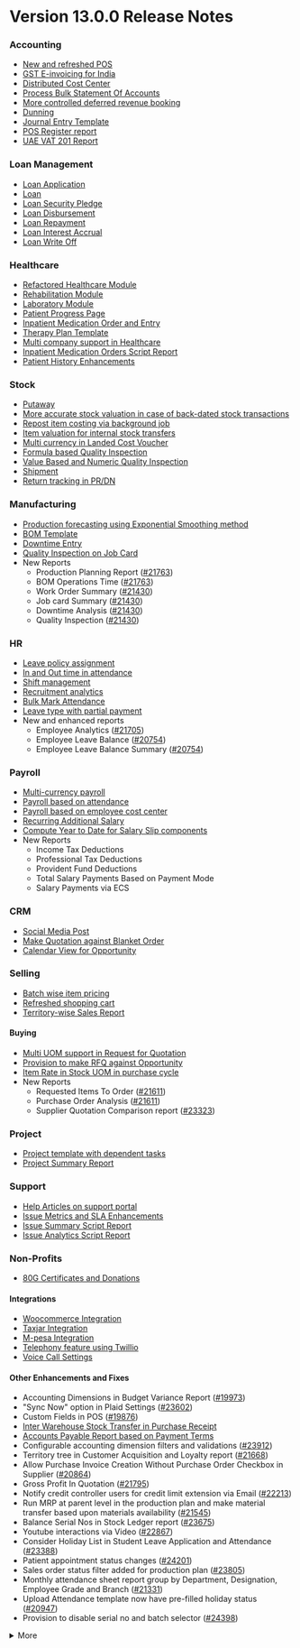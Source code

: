 # Version 13.0.0 Release Notes

### Accounting
- [New and refreshed POS](https://github.com/frappe/nexa/pull/20789)
- [GST E-invoicing for India](https://docs.nexa.com/docs/user/manual/en/regional/india/setup-e-invoicing)
- [Distributed Cost Center](https://docs.nexa.com/docs/user/manual/en/accounts/distributed-cost-center)
- [Process Bulk Statement Of Accounts](https://docs.nexa.com/docs/user/manual/en/accounts/process-statement-of-accounts)
- [More controlled deferred revenue booking](https://docs.nexa.com/docs/user/manual/en/accounts/process-deferred-accounting)
- [Dunning](https://docs.nexa.com/docs/user/manual/en/accounts/dunning)
- [Journal Entry Template](https://docs.nexa.com/docs/user/manual/en/accounts/journal-entry-template)
- [POS Register report](https://github.com/frappe/nexa/pull/23313)
- [UAE VAT 201 Report](https://github.com/frappe/nexa/pull/23447)


### Loan Management
- [Loan Application](https://docs.nexa.com/docs/user/manual/en/loan-management/loan-application)
- [Loan](https://docs.nexa.com/docs/user/manual/en/loan-management/loan)
- [Loan Security Pledge](https://docs.nexa.com/docs/user/manual/en/loan-management/loan-security-pledge)
- [Loan Disbursement](https://docs.nexa.com/docs/user/manual/en/loan-management/loan-disbursement)
- [Loan Repayment](https://docs.nexa.com/docs/user/manual/en/loan-management/loan-repayment)
- [Loan Interest Accrual](https://docs.nexa.com/docs/user/manual/en/loan-management/loan-interest-accrual)
- [Loan Write Off](https://docs.nexa.com/docs/user/manual/en/loan-management/loan-write-off)

### Healthcare
- [Refactored Healthcare Module](https://docs.nexa.com/docs/user/manual/en/healthcare)
- [Rehabilitation Module](https://docs.nexa.com/docs/user/manual/en/healthcare/exercise_type)
- [Laboratory Module](https://docs.nexa.com/docs/user/manual/en/healthcare/setup_laboratory)
- [Patient Progress Page](https://github.com/frappe/nexa/pull/22474)
- [Inpatient Medication Order and Entry](https://docs.nexa.com/docs/user/manual/en/healthcare/inpatient_medication_entry)
- [Therapy Plan Template](https://docs.nexa.com/docs/user/manual/en/healthcare/therapy_plan)
- [Multi company support in Healthcare](https://github.com/frappe/nexa/pull/21290)
- [Inpatient Medication Orders Script Report](https://github.com/frappe/nexa/pull/23984)
- [Patient History Enhancements](https://github.com/frappe/nexa/pull/24033)


### Stock
- [Putaway](https://docs.nexa.com/docs/user/manual/en/stock/putaway-rule)
- [More accurate stock valuation in case of back-dated stock transactions](https://github.com/frappe/nexa/pull/24183)
- [Repost item costing via background job](https://github.com/frappe/nexa/pull/24183)
- [Item valuation for internal stock transfers](https://github.com/frappe/nexa/pull/24200)
- [Multi currency in Landed Cost Voucher](https://github.com/frappe/nexa/pull/24127)
- [Formula based Quality Inspection](https://docs.nexa.com/docs/user/manual/en/stock/quality-inspection)
- [Value Based and Numeric Quality Inspection](https://github.com/frappe/nexa/pull/24181)
- [Shipment](https://github.com/frappe/nexa/pull/22914)
- [Return tracking in PR/DN](https://github.com/frappe/nexa/pull/22859)

### Manufacturing
- [Production forecasting using Exponential Smoothing method](https://docs.nexa.com/docs/user/manual/en/manufacturing/reports/demand-driven-forecasting)
- [BOM Template](https://docs.nexa.com/docs/user/manual/en/manufacturing/bill-of-materials#34-bom-template)
- [Downtime Entry](https://docs.nexa.com/docs/user/manual/en/manufacturing/downtime-entry)
- [Quality Inspection on Job Card](https://github.com/frappe/nexa/pull/23964)
- New Reports
  - Production Planning Report ([#21763](https://github.com/frappe/nexa/pull/21763))
  - BOM Operations Time ([#21763](https://github.com/frappe/nexa/pull/21763))
  - Work Order Summary ([#21430](https://github.com/frappe/nexa/pull/21430))
  - Job card Summary ([#21430](https://github.com/frappe/nexa/pull/21430))
  - Downtime Analysis ([#21430](https://github.com/frappe/nexa/pull/21430))
  - Quality Inspection ([#21430](https://github.com/frappe/nexa/pull/21430))

### HR
- [Leave policy assignment](https://github.com/frappe/nexa/pull/23112)
- [In and Out time in attendance](https://github.com/frappe/nexa/pull/21547)
- [Shift management](https://docs.nexa.com/docs/user/manual/en/human-resources/shift-management)
- [Recruitment analytics](https://github.com/frappe/nexa/pull/21732)
- [Bulk Mark Attendance](https://github.com/frappe/nexa/pull/20062)
- [Leave type with partial payment](https://github.com/frappe/nexa/pull/23173)
- New and enhanced reports
    - Employee Analytics ([#21705](https://github.com/frappe/nexa/pull/21705))
    - Employee Leave Balance ([#20754](https://github.com/frappe/nexa/pull/20754))
    - Employee Leave Balance Summary ([#20754](https://github.com/frappe/nexa/pull/20754))

### Payroll
- [Multi-currency payroll](https://github.com/frappe/nexa/pull/23519)
- [Payroll based on attendance](https://github.com/frappe/nexa/pull/21258)
- [Payroll based on employee cost center](https://github.com/frappe/nexa/pull/21609)
- [Recurring Additional Salary](https://github.com/frappe/nexa/pull/20936)
- [Compute Year to Date for Salary Slip components](https://github.com/frappe/nexa/pull/24362)
- New Reports
  - Income Tax Deductions
  - Professional Tax Deductions
  - Provident Fund Deductions
  - Total Salary Payments Based on Payment Mode
  - Salary Payments via ECS

### CRM
- [Social Media Post](https://docs.nexa.com/docs/user/manual/en/CRM/social-media-post)
- [Make Quotation against Blanket Order](https://docs.nexa.com/docs/user/manual/en/selling/blanket-order)
- [Calendar View for Opportunity](https://github.com/frappe/nexa/pull/21280)

### Selling
- [Batch wise item pricing](https://github.com/frappe/nexa/pull/24470)
- [Refreshed shopping cart](https://github.com/frappe/nexa/pull/22617)
- [Territory-wise Sales Report](https://github.com/frappe/nexa/pull/20428)

#### Buying
- [Multi UOM support in Request for Quotation](https://github.com/frappe/nexa/pull/22249)
- [Provision to make RFQ against Opportunity](https://github.com/frappe/nexa/pull/22765)
- [Item Rate in Stock UOM in purchase cycle](https://github.com/frappe/nexa/pull/24315)
- New Reports
  - Requested Items To Order ([#21611](https://github.com/frappe/nexa/pull/21611))
  - Purchase Order Analysis ([#21611](https://github.com/frappe/nexa/pull/21611))
  - Supplier Quotation Comparison report ([#23323](https://github.com/frappe/nexa/pull/23323))

### Project
- [Project template with dependent tasks](https://github.com/frappe/nexa/pull/24092)
- [Project Summary Report](https://github.com/frappe/nexa/pull/21587)

### Support
- [Help Articles on support portal](https://github.com/frappe/nexa/pull/22194)
- [Issue Metrics and SLA Enhancements](https://github.com/frappe/nexa/pull/21617)
- [Issue Summary Script Report](https://docs.nexa.com/docs/user/manual/en/support/support_reports)
- [Issue Analytics Script Report](https://docs.nexa.com/docs/user/manual/en/support/support_reports)

### Non-Profits
- [80G Certificates and Donations](https://docs.nexa.com/docs/user/manual/en/non_profit/tax_exemption_80g_certificate)

#### Integrations
- [Woocommerce Integration](https://docs.nexa.com/docs/user/manual/en/nexa_integration/woocommerce_integration)
- [Taxjar Integration](https://github.com/frappe/nexa/pull/21047)
- [M-pesa Integration](https://docs.nexa.com/docs/user/manual/en/nexa_integration/mpesa-integration)
- [Telephony feature using Twillio](https://github.com/frappe/nexa/pull/24032)
- [Voice Call Settings](https://github.com/frappe/nexa/pull/24126)


#### Other Enhancements and Fixes
- Accounting Dimensions in Budget Variance Report ([#19973](https://github.com/frappe/nexa/pull/19973))
- "Sync Now" option in Plaid Settings ([#23602](https://github.com/frappe/nexa/pull/23602))
- Custom Fields in POS ([#19876](https://github.com/frappe/nexa/pull/19876))
- [Inter Warehouse Stock Transfer in Purchase Receipt](https://docs.nexa.com/docs/user/manual/en/stock/articles/material-transfer-from-delivery-note)
- [Accounts Payable Report based on Payment Terms](https://docs.nexa.com/docs/user/manual/en/accounts/accounting-reports)
- Configurable accounting dimension filters and validations ([#23912](https://github.com/frappe/nexa/pull/23912))
- Territory tree in Customer Acquisition and Loyalty report ([#21668](https://github.com/frappe/nexa/pull/21668))
- Allow Purchase Invoice Creation Without Purchase Order Checkbox in Supplier ([#20864](https://github.com/frappe/nexa/pull/20864))
- Gross Profit In Quotation ([#21795](https://github.com/frappe/nexa/pull/21795))
- Notify credit controller users for credit limit extension via Email ([#22213](https://github.com/frappe/nexa/pull/22213))
- Run MRP at parent level in the production plan and make material transfer based upon materials availability ([#21545](https://github.com/frappe/nexa/pull/21545))
- Balance Serial Nos in Stock Ledger report ([#23675](https://github.com/frappe/nexa/pull/23675))
- Youtube interactions via Video  ([#22867](https://github.com/frappe/nexa/pull/22867))
- Consider Holiday List in Student Leave Application and Attendance ([#23388](https://github.com/frappe/nexa/pull/23388))
- Patient appointment status changes ([#24201](https://github.com/frappe/nexa/pull/24201))
- Sales order status filter added for production plan ([#23805](https://github.com/frappe/nexa/pull/23805))
- Monthly attendance sheet report group by Department, Designation, Employee Grade and Branch ([#21331](https://github.com/frappe/nexa/pull/21331))
- Upload Attendance template now have pre-filled holiday status ([#20947](https://github.com/frappe/nexa/pull/20947))
- Provision to disable serial no and batch selector ([#24398](https://github.com/frappe/nexa/pull/24398))

<details>
<summary>More</summary>

- Fetch Items from BOM in Stock Entry([#19498](https://github.com/frappe/nexa/pull/19498))
- Supplier Sourced Items in BOM ([#23557](https://github.com/frappe/nexa/pull/23557))
- Close Production Plan ([#23728](https://github.com/frappe/nexa/pull/23728))
- Button to create Stock Entry for Drug Shortage ([#24012](https://github.com/frappe/nexa/pull/24012))
- Added column cost center in Accounts Receivable report ([#23835](https://github.com/frappe/nexa/pull/23835))
- Added jinja templating in Contract Template ([#24046](https://github.com/frappe/nexa/pull/24046))
- Make account number length configurable ([#23845](https://github.com/frappe/nexa/pull/23845))
- Add company and correct filter in bank reconciliation statement ([#23614](https://github.com/frappe/nexa/pull/23614))
- Added Condition field in Pricing Rule ([#23014](https://github.com/frappe/nexa/pull/23014))
- Open lead status on next contact date ([#23445](https://github.com/frappe/nexa/pull/23445))
- [Tax Category in POS Profile](https://docs.nexa.com/docs/user/manual/en/accounts/pos-profile)
- Added phone field in product Inquiry ([#23170](https://github.com/frappe/nexa/pull/23170))
- Allow Discharge despite Unbilled Healthcare Services ([#24281](https://github.com/frappe/nexa/pull/24281))
- Do Not Bill Patient Encounters for Inpatients ([#24355](https://github.com/frappe/nexa/pull/24355))
- Autofill Supplier pop-up when only 1 Supplier in RFQ ([#22512](https://github.com/frappe/nexa/pull/22512))
- Accounting entries for service item in Purchase receipt ([#22223](https://github.com/frappe/nexa/pull/22223))
- Added Project in Sales Analytics report ([#23309](https://github.com/frappe/nexa/pull/23309))
- Added all companies option in employee tree to view employee across all companies ([#22573](https://github.com/frappe/nexa/pull/22573))
- Email Group Option In Email Campaign ([#22731](https://github.com/frappe/nexa/pull/22731))
- Stock Report Enhancements ([#21727](https://github.com/frappe/nexa/pull/21727))
- Added range for age in stock ageing ([#22622](https://github.com/frappe/nexa/pull/22622))
- Report Summary in Financial Statement([#20876](https://github.com/frappe/nexa/pull/20876))
- Added sequence id in routing for the completion of operations sequentially ([#23641](https://github.com/frappe/nexa/pull/23641))
- Nested Set filtering for Accounting Dimension
- Add/Remove Items from submitted Sales/Purchase Order
- Provision to edit Item Details from Marketplace
- Scan Barcode in Purchase Receipt
- Disable Rounded Totals Checkbox for Salary Slips in HR Settings

- Renamed Loan Management to Loan on Desk Page ([#21877](https://github.com/frappe/nexa/pull/21877))
- Added Expense Approver field in Employee master ([#22244](https://github.com/frappe/nexa/pull/22244))
- Bill all hours by default on Timesheet ([#22155](https://github.com/frappe/nexa/pull/22155))
- Unable to cancel employee advance ([#22374](https://github.com/frappe/nexa/pull/22374))
- Status error in purchase invoice ([#22351](https://github.com/frappe/nexa/pull/22351))
- Item-wise sales and purchase register export ([#22184](https://github.com/frappe/nexa/pull/22184))
- Billing address in for Purchase documents ([#22233](https://github.com/frappe/nexa/pull/22233))
- Handle canceled entries in financial statements ([#22231](https://github.com/frappe/nexa/pull/22231))
- Default period start date and period end date for financial statements ([#22011](https://github.com/frappe/nexa/pull/22011))
- Update Packed Items via Update Items in Sales Order ([#22392](https://github.com/frappe/nexa/pull/22392))
- Hide delete company transactions button if not system manager ([#21839](https://github.com/frappe/nexa/pull/21839))
- Skipping total row for tree-view reports ([#22350](https://github.com/frappe/nexa/pull/22350))
- Cancelled entries in tds payable monthly report ([#22131](https://github.com/frappe/nexa/pull/22131))
- Inter-company Invoice currency for multicurrency transactions ([#21984](https://github.com/frappe/nexa/pull/21984))
- Filter batches based on item and warehouse in Pick List (develop) ([#21780](https://github.com/frappe/nexa/pull/21780))
- Set cost center in Expense Claim child based on parent (if missing) ([#22175](https://github.com/frappe/nexa/pull/22175))
- Item wise backdated stock entry posting for immutable ledger ([#22366](https://github.com/frappe/nexa/pull/22366))
- Shopping cart UI fixes ([#22137](https://github.com/frappe/nexa/pull/22137))
- Filter Leave Type based on allocation for a particular employee ([#22050](https://github.com/frappe/nexa/pull/22050))
- Party validation for inter-warehouse transaction ([#22186](https://github.com/frappe/nexa/pull/22186))
- Manufacturing dashboard and work order summary chart ([#21946](https://github.com/frappe/nexa/pull/21946))
- IP Admission and Discharge, Minor fixes ([#21817](https://github.com/frappe/nexa/pull/21817))
- Validation of Purchase Order against Material Request missing ([#22192](https://github.com/frappe/nexa/pull/22192))
- Staffing Plan validation ([#22379](https://github.com/frappe/nexa/pull/22379))
- Do not allow backdated stock transactions in previous fiscal year ([#21967](https://github.com/frappe/nexa/pull/21967))
- Employee Advance Return not working ([#21812](https://github.com/frappe/nexa/pull/21812))
- Added card for reports on education desk ([#21853](https://github.com/frappe/nexa/pull/21853))
- Refactored project summary report  ([#21943](https://github.com/frappe/nexa/pull/21943))
- Revenue and Customer Count only in date range in Customer Acquitition Report ([#22210](https://github.com/frappe/nexa/pull/22210))
- Alternative item not working for subcontract ([#22386](https://github.com/frappe/nexa/pull/22386))
- Unable to create batched Item ([#22393](https://github.com/frappe/nexa/pull/22393))
- Filters for the manufacturing reports ([#21960](https://github.com/frappe/nexa/pull/21960))
- Raw material warehouse in Production Planning Report ([#21982](https://github.com/frappe/nexa/pull/21982))
- Allowed LWP leave types to select in Leave Application even if there is no allocation against them ([#22197](https://github.com/frappe/nexa/pull/22197))
- Report not working on parameter Grade ([#21951](https://github.com/frappe/nexa/pull/21951))
- Allow to enter Relieving date if employee status is Left ([#22242](https://github.com/frappe/nexa/pull/22242))
- Resetting lost reason in opportunity and quotation ([#22378](https://github.com/frappe/nexa/pull/22378))
- Filtering issues in opening invoice creation tool ([#21969](https://github.com/frappe/nexa/pull/21969))
- Set default reference Id for "On Previous Row Amount" and "On Previous Row Total" ([#22346](https://github.com/frappe/nexa/pull/22346))
- UX date range field separated in from and to date fields. ([#21765](https://github.com/frappe/nexa/pull/21765))
- Enable show_configure_button when shopping cart is enabled ([#22468](https://github.com/frappe/nexa/pull/22468))
- Setup status indicators for Job Offer and Job Applicant (develop) ([#22445](https://github.com/frappe/nexa/pull/22445))
- Item-wise sales history report ([#22783](https://github.com/frappe/nexa/pull/22783))
- Setting filter for project in kanban board ([#22717](https://github.com/frappe/nexa/pull/22717))
- Dashboard For Timesheet ([#22750](https://github.com/frappe/nexa/pull/22750))
- Handle custom statuses for the pause SLA configuration ([#22349](https://github.com/frappe/nexa/pull/22349))
- Quality Feedback and Template ([#22571](https://github.com/frappe/nexa/pull/22571))
- Unable to change link from new lead to existing customer ([#22787](https://github.com/frappe/nexa/pull/22787))
- Move Issue List actions under 'Actions' dropdown (ux) ([#22710](https://github.com/frappe/nexa/pull/22710))
- Cost center should only show option of selected company ([#22598](https://github.com/frappe/nexa/pull/22598))
- Serial No Rename does not affect  Stock Ledger Entry ([#22746](https://github.com/frappe/nexa/pull/22746))
- Descriptions not copied while creating Fees from Fee Structure ([#22792](https://github.com/frappe/nexa/pull/22792))
- Company filter for cost_center and expense_account in all sales and purchase transactions ([#22478](https://github.com/frappe/nexa/pull/22478))
- Arrangements of filters for reports accounts payable & receivable  ([#22636](https://github.com/frappe/nexa/pull/22636))
- Update the project after task deletion so that the % completed shows correct value ([#22591](https://github.com/frappe/nexa/pull/22591))
- Block Invalid Serial No updates in Maintenance Schedule ([#22665](https://github.com/frappe/nexa/pull/22665))
- Fetch item price in sales invoice based on it's validity ([#22563](https://github.com/frappe/nexa/pull/22563))
- Add view ledger button for cancelled docs ([#22432](https://github.com/frappe/nexa/pull/22432))
- Allow creating SLA documents even if SLA tracking is not enabled ([#22608](https://github.com/frappe/nexa/pull/22608))
- Quotation list view blank if quotation_to field not set as a standard filter ([#22672](https://github.com/frappe/nexa/pull/22672))
- Salary deductions report fixes ([#22397](https://github.com/frappe/nexa/pull/22397))
22727))
- Incorrect delivered qty in Supplier-Wise Sales Analytics ([#22631](https://github.com/frappe/nexa/pull/22631))
- Moved parent warehouse to top section also added a section break ([#22708](https://github.com/frappe/nexa/pull/22708))
- Skip Progress and Completed by fields on Task Duplication ([#22565](https://github.com/frappe/nexa/pull/22565))
- Incorrect stock after merging the items ([#22526](https://github.com/frappe/nexa/pull/22526))
- Letter head not found in opening invoice creation tool ([#22488](https://github.com/frappe/nexa/pull/22488))
- Cannot cancel asset and asset movement ([#22441](https://github.com/frappe/nexa/pull/22441))
- Fetch project-related info in Timesheet ([#22423](https://github.com/frappe/nexa/pull/22423))
- Currency symbol not showing as per company currency in stock balance report ([#22724](https://github.com/frappe/nexa/pull/22724))
- Add default cost center in payment reconciliation JV ([#22614](https://github.com/frappe/nexa/pull/22614))
- Stock Reconciliation Invalid Quantity for Batched Item ([#22726](https://github.com/frappe/nexa/pull/22726))
- Project link not set in accounts other than profit and loss accounts ([#22051](https://github.com/frappe/nexa/pull/22051))
- Buying price for non stock item in gross profit report ([#22616](https://github.com/frappe/nexa/pull/22616))
- Multi currency payment reconciliation ([#22738](https://github.com/frappe/nexa/pull/22738))
- Cannot cancel assets with repair pending ([#22440](https://github.com/frappe/nexa/pull/22440))
- Reset homepage to home after unchecking products page ([#22736](https://github.com/frappe/nexa/pull/22736))
- Generic Message in previous doc validation for buying and selling ([#22546](https://github.com/frappe/nexa/pull/22546))
- Expense claim outstanding while making payment entry ([#22735](https://github.com/frappe/nexa/pull/22735))
- Take parent cost center for child if no cost center at child in expense claim ([#22496](https://github.com/frappe/nexa/pull/22496))
- Consider company fiscal year for getting balance ([#22577](https://github.com/frappe/nexa/pull/22577))
- Pick List empty table and Serial-Batch items handling ([#22426](https://github.com/frappe/nexa/pull/22426))
- Show total row in print format of financial statement ([#22693](https://github.com/frappe/nexa/pull/22693))
- Set Root as Parent if no parent in new tree view node ([#22497](https://github.com/frappe/nexa/pull/22497))
- Multiple pos issues ([#23725](https://github.com/frappe/nexa/pull/23725))
- Calculate taxes if tax is based on item quantity and inclusive on item price ([#23001](https://github.com/frappe/nexa/pull/23001))
- Contact us button not visible in the website for the non variant items ([#23217](https://github.com/frappe/nexa/pull/23217))
- Not able to make Material Request from Sales Order ([#23669](https://github.com/frappe/nexa/pull/23669))
- Capture advance payments in payment order ([#23256](https://github.com/frappe/nexa/pull/23256))
- Program and Course Enrollment fixes ([#23333](https://github.com/frappe/nexa/pull/23333))
- Cannot create asset if cwip disabled and account not set ([#23580](https://github.com/frappe/nexa/pull/23580))
- Cannot merge pos invoices with inclusive tax ([#23541](https://github.com/frappe/nexa/pull/23541))
- Do not allow Company as accounting dimension ([#23755](https://github.com/frappe/nexa/pull/23755))
- Set value of wrong Bank Account field in Payment Entry ([#22302](https://github.com/frappe/nexa/pull/22302))
- Reverse journal entry for multi-currency ([#23165](https://github.com/frappe/nexa/pull/23165))
- Updated integrations desk page ([#23772](https://github.com/frappe/nexa/pull/23772))
- Assessment Result child table not visible when accessed via Assessment Plan dashboard ([#22880](https://github.com/frappe/nexa/pull/22880))
- Conversion factor fixes in Stock Entry ([#23407](https://github.com/frappe/nexa/pull/23407))
- Total calculations for multi-currency RCM invoices ([#23072](https://github.com/frappe/nexa/pull/23072))
- Show accounts in financial statements upto level 20 ([#23718](https://github.com/frappe/nexa/pull/23718))
- Consolidated financial statement sums values into wrong parent ([#23288](https://github.com/frappe/nexa/pull/23288))
- Set SLA variance in seconds for Duration fieldtype ([#23765](https://github.com/frappe/nexa/pull/23765))
- Added missing reports on selling desk ([#23548](https://github.com/frappe/nexa/pull/23548))
- Fixed heading in the mobile view ([#23145](https://github.com/frappe/nexa/pull/23145))
- Misleading filters on Item tax Template Link field ([#22918](https://github.com/frappe/nexa/pull/22918))
- Do not consider opening entries for TDS calculation ([#23597](https://github.com/frappe/nexa/pull/23597))
- Attendance calendar map fix ([#23245](https://github.com/frappe/nexa/pull/23245))
- Post cancellation accounting entry on posting date instead of current ([#23361](https://github.com/frappe/nexa/pull/23361))
- Set Customer only if Contact is present ([#23704](https://github.com/frappe/nexa/pull/23704))
- Add Delivery Note Count in Sales Invoice Dashboard ([#23161](https://github.com/frappe/nexa/pull/23161))
- Breadcrumbs for Maintenance Visit and Schedule ([#23369](https://github.com/frappe/nexa/pull/23369))
- Raise Error on over receipt/consumption for sub-contracted PR ([#23195](https://github.com/frappe/nexa/pull/23195))
- Validate if company not set in the Payment Entry ([#23419](https://github.com/frappe/nexa/pull/23419))
- Ignore company and bank account doctype while deleting company transactions ([#22953](https://github.com/frappe/nexa/pull/22953))
- Sales funnel data is inconsistent ([#23110](https://github.com/frappe/nexa/pull/23110))
- Credit Limit Email not working ([#23059](https://github.com/frappe/nexa/pull/23059))
- Add Company in list fields to fetch for Expense Claim ([#23007](https://github.com/frappe/nexa/pull/23007))
- Issue form cleaned up and renamed Minutes to First Response field ([#23066](https://github.com/frappe/nexa/pull/23066))
- Quotation lost reason options fix ([#22814](https://github.com/frappe/nexa/pull/22814))
- Tax amounts in HSN Wise Outward summary ([#23076](https://github.com/frappe/nexa/pull/23076))
- Patient Appointment not able to save ([#23434](https://github.com/frappe/nexa/pull/23434))
- Removed Working Hours field from Company ([#23009](https://github.com/frappe/nexa/pull/23009))
- Added check-in time validation in the Inpatient Record - Transfer ([#22958](https://github.com/frappe/nexa/pull/22958))
- Handle Blank from/to range in Numeric Item Attribute ([#23483](https://github.com/frappe/nexa/pull/23483))
- Sequence Matcher error in Bank Reconciliation ([#23539](https://github.com/frappe/nexa/pull/23539))
- Fixed Conversion Factor rate for the BOM Exploded Item ([#23151](https://github.com/frappe/nexa/pull/23151))
- Payment Schedule not fetching ([#23476](https://github.com/frappe/nexa/pull/23476))
- Validate if removed Item Attributes exist in variant items ([#22911](https://github.com/frappe/nexa/pull/22911))
- Set default billing address for purchase documents ([#22950](https://github.com/frappe/nexa/pull/22950))
- Added help link in navbar settings ([#22943](https://github.com/frappe/nexa/pull/22943))
- Apply TDS on Purchase Invoice creation from Purchase Order and Purchase Receipt ([#23282](https://github.com/frappe/nexa/pull/23282))
- Education Module fixes ([#23714](https://github.com/frappe/nexa/pull/23714))
- Filter out cancelled entries in customer ledger summary ([#23205](https://github.com/frappe/nexa/pull/23205))
- Fiscal Year and Tax Rates for Italy ([#23623](https://github.com/frappe/nexa/pull/23623))
- Production Plan incorrect Work Order qty ([#23264](https://github.com/frappe/nexa/pull/23264))
- Added new filters in the Batch-wise Balance History report ([#23676](https://github.com/frappe/nexa/pull/23676))
- Update state code and union territory for Daman and Diu ([#22988](https://github.com/frappe/nexa/pull/22988))
- Set Stock UOM in item while creating Material Request from Stock Entry ([#23436](https://github.com/frappe/nexa/pull/23436))
- Sales Order to Purchase Order flow improvement ([#23357](https://github.com/frappe/nexa/pull/23357))
- Student Admission and Student Applicant fixes ([#23515](https://github.com/frappe/nexa/pull/23515))
- Loan disbursement amount validation ([#24000](https://github.com/frappe/nexa/pull/24000))
- Making company address read-only in delivery note ([#23890](https://github.com/frappe/nexa/pull/23890))
- BOM stock report color showing always red ([#23994](https://github.com/frappe/nexa/pull/23994))
- Added filter for customer field in Issue ([#24051](https://github.com/frappe/nexa/pull/24051))
- Added project link in timesheet form ([#23764](https://github.com/frappe/nexa/pull/23764))
- Update integrations desk page ([#23767](https://github.com/frappe/nexa/pull/23767))
- Place of supply change on address change ([#23941](https://github.com/frappe/nexa/pull/23941))
- TDS calculation, skip invoices with "Apply Tax Withholding Amount" has disabled ([#23672](https://github.com/frappe/nexa/pull/23672))
- Auto fetch serial nos with modified conversion factor ([#23854](https://github.com/frappe/nexa/pull/23854))
- Default cost center in item master not set in stock entry ([#23877](https://github.com/frappe/nexa/pull/23877))
- Incorrect de-link serial no and batch ([#23947](https://github.com/frappe/nexa/pull/23947))
- Accounting for internal transfer invoices within same company ([#24021](https://github.com/frappe/nexa/pull/24021))
- Multiple pricing rule with margin type as Percentage is not working ([#24205](https://github.com/frappe/nexa/pull/24205))
- Added Purchase Order to Global Search ([#24055](https://github.com/frappe/nexa/pull/24055))
- Cannot expand row in update items dialog ([#23839](https://github.com/frappe/nexa/pull/23839))
- Maintain stock can't be changed it there is product bundle ([#23989](https://github.com/frappe/nexa/pull/23989))
- SO to PO Mapping Issue ([#23820](https://github.com/frappe/nexa/pull/23820))
- Asset with value zero doesn't show up in fixed asset register ([#24091](https://github.com/frappe/nexa/pull/24091))
- Cannot save customer email & phone ([#23797](https://github.com/frappe/nexa/pull/23797))
- Incorrect balance value in stock balance report ([#24048](https://github.com/frappe/nexa/pull/24048))
- Payment Terms not fetched in Purchase Invoice from Purchase Receipt ([#23735](https://github.com/frappe/nexa/pull/23735))
- Fix for LMS Sign Up link ([#23743](https://github.com/frappe/nexa/pull/23743))
- Incorrect stock quantity if 'Allow Multiple Material Consumption… ([#24116](https://github.com/frappe/nexa/pull/24116))
- Added wrong absent days calculation in salary slip ([#23897](https://github.com/frappe/nexa/pull/23897))
- Purchase receipt to purchase invoice bill date mapping ([#23967](https://github.com/frappe/nexa/pull/23967))
- Overriding po ([#24022](https://github.com/frappe/nexa/pull/24022))
- Do not cancel reference document on Quality Inspection cancellation ([#24198](https://github.com/frappe/nexa/pull/24198))
- Get formatted value in 'taxes' print template ([#24035](https://github.com/frappe/nexa/pull/24035))
- Don't overrule Item Price via Pricing Rule Rate if 0 ([#23636](https://github.com/frappe/nexa/pull/23636))
- Job card error handling for operations field ([#23991](https://github.com/frappe/nexa/pull/23991))
- Validation for journal entry with 0 debit and credit values ([#23975](https://github.com/frappe/nexa/pull/23975))
- Check if customer exists in product listing ([#24030](https://github.com/frappe/nexa/pull/24030))
- Asset finance book posting date fix ([#23778](https://github.com/frappe/nexa/pull/23778))
- Same source and target tables in Status Updater's update query ([#24110](https://github.com/frappe/nexa/pull/24110))
- Asset finance book depreciation posting date fix ([#23833](https://github.com/frappe/nexa/pull/23833))
- Ignore exception during leave ledger creation from patch ([#24005](https://github.com/frappe/nexa/pull/24005))
- Added link of bank reconciliation and clearance in accounting desk page ([#23850](https://github.com/frappe/nexa/pull/23850))
- Sales invoice add button from sales order dashboard ([#24077](https://github.com/frappe/nexa/pull/24077))
- Incorrect calculation for consumed qty for subcontract item ([#23257](https://github.com/frappe/nexa/pull/23257))
- Incorrect required_qty in Production Planning Report ([#24074](https://github.com/frappe/nexa/pull/24074))
- Email digest user not found ([#23949](https://github.com/frappe/nexa/pull/23949))
- Delete Receive at Warehouse entry on cancellation of Send to War… ([#24115](https://github.com/frappe/nexa/pull/24115))
- Added TDS Payable account number and an error message ([#24065](https://github.com/frappe/nexa/pull/24065))
- Override field_map for job card gantt ([#24155](https://github.com/frappe/nexa/pull/24155))
- Old shopify order syncing date ([#23990](https://github.com/frappe/nexa/pull/23990))
- Shipping chanrges not sync in nexa from shopify ([#24114](https://github.com/frappe/nexa/pull/24114))
- GSTR B2C report ([#24039](https://github.com/frappe/nexa/pull/24039))
- Ignore cancelled entries in stock balance report ([#23757](https://github.com/frappe/nexa/pull/23757))
- Stock ageing report not working ([#23923](https://github.com/frappe/nexa/pull/23923))
- Incorrect assign to in Maintenance Schedule  ([#23831](https://github.com/frappe/nexa/pull/23831))
- Improve UX of DATEV report ([#23892](https://github.com/frappe/nexa/pull/23892))
- Set SLA variance in seconds for Duration fieldtype ([#23765](https://github.com/frappe/nexa/pull/23765))
- dDouble exception in payroll ([#24078](https://github.com/frappe/nexa/pull/24078))
- Make asset dashboard charts public ([#23751](https://github.com/frappe/nexa/pull/23751))
- Don't copy terms and discount from SO to PO ([#23903](https://github.com/frappe/nexa/pull/23903))
- Ignore doctypes on company transaction delete ([#23864](https://github.com/frappe/nexa/pull/23864))
- Error handling in Upload Attendance  ([#23907](https://github.com/frappe/nexa/pull/23907))
- Tax template update on customer address change ([#24160](https://github.com/frappe/nexa/pull/24160))
- Not able to save bom ([#23910](https://github.com/frappe/nexa/pull/23910))
- Enable Allow Auto Repeat for standard doctypes having auto_repeat field ([#23776](https://github.com/frappe/nexa/pull/23776))
- Place of Supply fix in Sales Invoices ([#23785](https://github.com/frappe/nexa/pull/23785))
- Opening invoices in GSTR-1 report ([#24117](https://github.com/frappe/nexa/pull/24117))
- Partial serial no return issue ([#24208](https://github.com/frappe/nexa/pull/24208))
- Import taxjar globally in the taxjar_integration module ([#24027](https://github.com/frappe/nexa/pull/24027))
- Payroll attendance error ([#23887](https://github.com/frappe/nexa/pull/23887))
- Loan application link on creating loan ([#23937](https://github.com/frappe/nexa/pull/23937))
- POS item search includes non stock items ([#23914](https://github.com/frappe/nexa/pull/23914))
- Paid amount in Sales Invoice POS return resets to 0 ([#24057](https://github.com/frappe/nexa/pull/24057))
- Fiscal year can be shorter than 12 months ([#23838](https://github.com/frappe/nexa/pull/23838))
- Loan repayment type option remove ([#23582](https://github.com/frappe/nexa/pull/23582))
- Item wise tax calculation ([#23744](https://github.com/frappe/nexa/pull/23744))
- Enabling track changes for stock settings ([#23982](https://github.com/frappe/nexa/pull/23982))
- Added link of bank reconciliation and clearance in accounting desk page ([#23809](https://github.com/frappe/nexa/pull/23809))
- Location data on Asset to use command(make_demo) ([#23825](https://github.com/frappe/nexa/pull/23825))
- Handle Account and Item None not found in Opening Invoice Creation Tool ([#23559](https://github.com/frappe/nexa/pull/23559))
- Multiple subcontracting issues ([#23662](https://github.com/frappe/nexa/pull/23662))
- Sequence id override with workstation column ([#23810](https://github.com/frappe/nexa/pull/23810))
- Leave policy dashboard fix and roles ([#24170](https://github.com/frappe/nexa/pull/24170))
- Scan barcode does not update barcode item field in sales order ([#24090](https://github.com/frappe/nexa/pull/24090))
- Item price duplicate checking ([#23408](https://github.com/frappe/nexa/pull/23408))
- Tax template update on supplier change for India ([#24060](https://github.com/frappe/nexa/pull/24060))
- Consumed qty logic for subcontracted raw materials ([#23314](https://github.com/frappe/nexa/pull/23314))
- Finance book not getting added in journal Entry of asset value adjustment ([#24100](https://github.com/frappe/nexa/pull/24100))
- Set proper state code in ewaybill JSON when GST category is SEZ ([#23953](https://github.com/frappe/nexa/pull/23953))
- Copying po no when mapping doc ([#23729](https://github.com/frappe/nexa/pull/23729))
- Duplicate items validation for POS Invoice when allow multiple items is disabled ([#23896](https://github.com/frappe/nexa/pull/23896))
- Do not allow Company as accounting dimension ([#23749](https://github.com/frappe/nexa/pull/23749))
- Validation for duplicate Tax Category ([#23978](https://github.com/frappe/nexa/pull/23978))
- Therapy plan and session fixes ([#23817](https://github.com/frappe/nexa/pull/23817))
- Pricing rule with transaction not working for additional product ([#24053](https://github.com/frappe/nexa/pull/24053))
- Inpatient Medication Order and Entry fixes ([#23799](https://github.com/frappe/nexa/pull/23799))
- Avoid using SQL query to get fiscal year dates ([#24050](https://github.com/frappe/nexa/pull/24050))
- Auto Statewise gst tax template ([#23832](https://github.com/frappe/nexa/pull/23832))
- On save sequence id column override with workstation ([#23812](https://github.com/frappe/nexa/pull/23812))
- Multiple pricing rules are not working on selling side ([#22711](https://github.com/frappe/nexa/pull/22711))
- Salary slip popup error ([#24192](https://github.com/frappe/nexa/pull/24192))
- Multiple pricing rule with margin type as Percentage is not working ([#24204](https://github.com/frappe/nexa/pull/24204))
- Allow statistical component in salary structure. ([#24424](https://github.com/frappe/nexa/pull/24424))
- Set current asset value before calculating difference amount ([#24119](https://github.com/frappe/nexa/pull/24119))
- To use Stock UoM in BOM Stock Report ([#24339](https://github.com/frappe/nexa/pull/24339))
- Accounting entries of asset when submitting purchase receipt ([#24191](https://github.com/frappe/nexa/pull/24191))
- Batch/Serial Selector for Scanned Batched Item ([#24338](https://github.com/frappe/nexa/pull/24338))
- Link timesheets with corresponding projects ([#24346](https://github.com/frappe/nexa/pull/24346))
- Material request wrong status issue ([#24019](https://github.com/frappe/nexa/pull/24019))
- UX issues in e-invoicing ([#24358](https://github.com/frappe/nexa/pull/24358))
- Company Wise Valuation Rate for RM in BOM ([#24324](https://github.com/frappe/nexa/pull/24324))
- Stock ageing should not take cancelled stock entries. ([#24437](https://github.com/frappe/nexa/pull/24437))
- Partial loan security unpledging ([#24252](https://github.com/frappe/nexa/pull/24252))
- Asset depreciation ledger ([#24226](https://github.com/frappe/nexa/pull/24226))
- Back Update from QC based on Batch No ([#24329](https://github.com/frappe/nexa/pull/24329))
- Fix for not having fiscal year while creating new company ([#24130](https://github.com/frappe/nexa/pull/24130))
- E-invoice print format not showing other charges ([#24474](https://github.com/frappe/nexa/pull/24474))
- Tax template update on customer address change ([#24146](https://github.com/frappe/nexa/pull/24146))
- Do not manufacture same serial no multiple times ([#24164](https://github.com/frappe/nexa/pull/24164))
- Ignore group cost center validation for period closing voucher ([#24375](https://github.com/frappe/nexa/pull/24375))
- Partial serial no return issue ([#24207](https://github.com/frappe/nexa/pull/24207))
- GSTR-1 double entry issue ([#24376](https://github.com/frappe/nexa/pull/24376))
- Not able to create dunning from sales invoice ([#24349](https://github.com/frappe/nexa/pull/24349))
- Set company in leave allocation and leave ledger entry ([#24296](https://github.com/frappe/nexa/pull/24296))
- Allow leave policy assignment to be canceled. ([#24265](https://github.com/frappe/nexa/pull/24265))
- Removed all day event from shift assignment calendar ([#24397](https://github.com/frappe/nexa/pull/24397))
- Tax calculation on salary slip for the first month ([#24272](https://github.com/frappe/nexa/pull/24272))
- Validate tax template for tax category ([#24402](https://github.com/frappe/nexa/pull/24402))
- Numeric/Non-numeric QI UX ([#24517](https://github.com/frappe/nexa/pull/24517))
- Finished good produced qty validation ([#24220](https://github.com/frappe/nexa/pull/24220))
- Incorrect serial no in the subcontracted purchase receipt ([#24354](https://github.com/frappe/nexa/pull/24354))
- Don't validate warehouse values between Material Request and Stock Entry ([#24294](https://github.com/frappe/nexa/pull/24294))
- Don't cancel job card if manufacturing entry has made ([#24063](https://github.com/frappe/nexa/pull/24063))
- Subscription prepaid date validation ([#24356](https://github.com/frappe/nexa/pull/24356))
- Payment Period based on invoice date report fix/refactor ([#24378](https://github.com/frappe/nexa/pull/24378))
- Drop ship partial order fixed ([#24072](https://github.com/frappe/nexa/pull/24072))
- Payment entry multi-currency issue ([#24332](https://github.com/frappe/nexa/pull/24332))
- Multiple pricing rule issue ([#24515](https://github.com/frappe/nexa/pull/24515))
- Last purchase rate not updating when voucher cancelled if only one voucher is present ([#24322](https://github.com/frappe/nexa/pull/24322))
- Do not cancel reference document on Quality Inspection cancellation ([#24197](https://github.com/frappe/nexa/pull/24197))
- Refactored fetching & validating address from nexa rather than gst portal ([#24297](https://github.com/frappe/nexa/pull/24297))
- Opportunity Status fix ([#22944](https://github.com/frappe/nexa/pull/22944))
- Fixed stock and account balance syncing ([#24644](https://github.com/frappe/nexa/pull/24644))
- Fixed incorrect stock ledger qty in the stock ledger report and bin ([#24649](https://github.com/frappe/nexa/pull/24649))
- Fixed Consolidated Financial Statement report ([#24580](https://github.com/frappe/nexa/pull/24580))
- Repost incompleted backdated transactions ([#24991](https://github.com/frappe/nexa/pull/24991))
- Unequal debit and credit issue on RCM Invoice ([#24838](https://github.com/frappe/nexa/pull/24838))
- Period list for exponential smoothing forecasting report ([#24983](https://github.com/frappe/nexa/pull/24983))
- POS Opening Entry with empty balance detail rows ([#24891](https://github.com/frappe/nexa/pull/24891))
- Use account_name only in consolidated report ([#24840](https://github.com/frappe/nexa/pull/24840))
- Validation of job card in stock entry ([#24882](https://github.com/frappe/nexa/pull/24882))
- Incorrect Nil Exempt and Non GST amount in GSTR3B report ([#24918](https://github.com/frappe/nexa/pull/24918))
- TDS check getting checked after reload ([#24973](https://github.com/frappe/nexa/pull/24973))
- Membership and Donation API fixes ([#24900](https://github.com/frappe/nexa/pull/24900))
- Allow zero valuation in stock reconciliation ([#24985](https://github.com/frappe/nexa/pull/24985))
- Simplified logic for additional salary ([#24907](https://github.com/frappe/nexa/pull/24907))
- Allow to select item code in batch naming ([#24825](https://github.com/frappe/nexa/pull/24825))
- Membership renewal validation (#24963) ([#24964](https://github.com/frappe/nexa/pull/24964))
</details>
